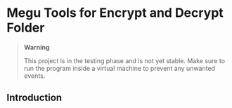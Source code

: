 # Megu Tools for Encrypt and Decrypt Folder

> **Warning**
>
> This project is in the testing phase and is not yet stable. Make sure to run the program inside a virtual machine to prevent any unwanted events.

## Introduction
